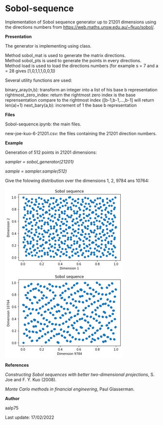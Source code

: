 # Sobol-sequence

Implementation of Sobol sequence generator up to 21201 dimensions using the directions numbers from https://web.maths.unsw.edu.au/~fkuo/sobol/.

**Presentation**

The generator is implementing using class.

Method sobol_mat is used to generate the matrix directions.\
Method sobol_pts is used to generate the points in every directions.\
Method load is used to load the directions numbers (for example s = 7 and a = 28 gives [1,0,1,1,1,0,0,1])

Several utility functions are used:

binary_aray(n,b): transform an integer into a list of his base b representation
rightmost_zero_index: return the rightmost zero index is the base reprensentation compare to the rightmost index ([b-1,b-1,...,b-1] will return len(a)+1)
next_bary(a,b): increment of 1 the base b representation


**Files**

Sobol-sequence.ipynb: the main files.

new-joe-kuo-6-21201.csv: the files containing the 21201 direction numbers.

**Example**

Generation of 512 points in 21201 dimensions:

*sampler = sobol_generator(21201)*

*sample = sampler.sample(512)*

Give the folowing distribution over the dimensions 1, 2, 9784 ans 10764:

![This is an image](https://github.com/aalp75/Sobol-sequence/blob/main/dim1-dim2.png) ![This is an image](https://github.com/aalp75/Sobol-sequence/blob/main/dim9784-dim10764.png)


**References**

*Constructing Sobol sequences with better two-dimensional projections*, S. Joe and F. Y. Kuo (2008).

*Monte Carlo methods in financial engineering*, Paul Glasserman.

**Author**

aalp75

Last update: 17/02/2022
